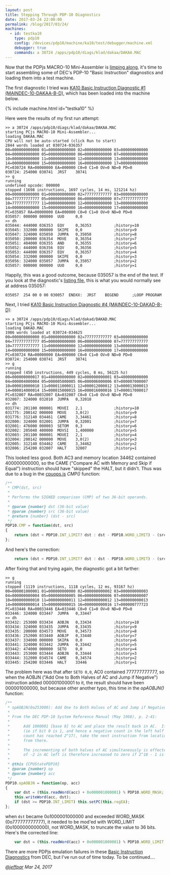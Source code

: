 ```yaml
---
layout: post
title: Stepping Through PDP-10 Diagnostics
date: 2017-03-24 22:00:00
permalink: /blog/2017/03/24/
machines:
  - id: testka10
    type: pdp10
    config: /devices/pdp10/machine/ka10/test/debugger/machine.xml
    debugger: true
    commands: a 30724 /apps/pdp10/diags/klad/dakaa/DAKAA.MAC
---
```


Now that the PDPjs MACRO-10 Mini-Assembler is [limping along](/blog/2017/03/21/), it's time to start assembling some
of DEC's PDP-10 "Basic Instruction" diagnostics and loading them into a test machine.

The first diagnostic I tried was [KA10 Basic Instruction Diagnostic #1 (MAINDEC-10-DAKAA-B-D)](/apps/pdp10/diags/klad/dakaa/),
which has been loaded into the machine below.

{% include machine.html id="testka10" %}

Here were the results of my first run attempt:

	>> a 30724 /apps/pdp10/diags/klad/dakaa/DAKAA.MAC
	starting PCjs MACRO-10 Mini-Assembler...
	loading DAKAA.MAC
	CPU will not be auto-started (click Run to start)
	2844 words loaded at 030724-036357
	00=000000000000 01=000000000000 02=000000000000 03=000000000000 
	04=000000000000 05=000000000000 06=000000000000 07=000000000000 
	10=000000000000 11=000000000000 12=000000000000 13=000000000000 
	14=000000000000 15=000000000000 16=000000000000 17=000000000000 
	PC=030724 RA=00000000 EA=000000 C0=0 C1=0 OV=0 ND=0 PD=0 
	030724: 254000 030741  JRST    30741
	>> g
	running
	undefined opcode: 000000
	stopped (1698 instructions, 1697 cycles, 14 ms, 121214 hz)
	00=000000000000 01=000000000000 02=777777777777 03=000000000000 
	04=777777777777 05=000000000000 06=000000000000 07=777777777777 
	10=777777777777 11=000000000000 12=000000000000 13=000000000000 
	14=000000000000 15=000000000000 16=000000000000 17=000000000000 
	PC=035057 RA=00000000 EA=000000 C0=0 C1=0 OV=0 ND=0 PD=0 
	035057: 000000 000000  UUO     0,0
	>> dh
	035044: 444000 036353  EQV     0,36353          ;history=10
	035045: 332000 000000  SKIPE   0,0              ;history=9
	035047: 324000 035050  JUMPA   0,35050          ;history=8
	035050: 200000 036354  MOVE    0,36354          ;history=7
	035051: 404000 036355  AND     0,36355          ;history=6
	035052: 444000 036356  EQV     0,36356          ;history=5
	035053: 444000 036357  EQV     0,36357          ;history=4
	035054: 332000 000000  SKIPE   0,0              ;history=3
	035056: 324000 035057  JUMPA   0,35057          ;history=2
	035057: 000000 000000  UUO     0,0              ;history=1

Happily, this was a good outcome, because 035057 is the end of the test.  If you look at the diagnostic's
[listing file](/apps/pdp10/diags/klad/dakaa/DAKAA.LST.txt), this is what you would normally see at address 035057:

	035057	254 00 0 00 030057 	ENDXX:	JRST	BEGEND		;LOOP PROGRAM

Next, I tried [KA10 Basic Instruction Diagnostic #4 (MAINDEC-10-DAKAD-B-D)](/apps/pdp10/diags/klad/dakad/):

	>> a 30724 /apps/pdp10/diags/klad/dakad/DAKAD.MAC
	starting PCjs MACRO-10 Mini-Assembler...
	loading DAKAD.MAC
	1986 words loaded at 030724-034625
	00=000000000000 01=000000000000 02=777777777777 03=000000000000 
	04=777777777777 05=000000000000 06=000000000000 07=777777777777 
	10=777777777777 11=000000000000 12=000000000000 13=000000000000 
	14=000000000000 15=000000000000 16=000000000000 17=000000000000 
	PC=030724 RA=00000000 EA=000000 C0=0 C1=0 OV=0 ND=0 PD=0 
	030724: 254000 030741  JRST    30741
	>> g
	running
	stopped (450 instructions, 449 cycles, 8 ms, 56125 hz)
	00=000000000017 01=400000000000 02=000000000001 03=400000000000 
	04=000004000004 05=000005000005 06=000006000006 07=000007000007 
	10=000010000010 11=000011000011 12=000012000012 13=000013000013 
	14=000014000014 15=000015000015 16=000016000016 17=000017000017 
	PC=032007 RA=00032007 EA=032007 C0=0 C1=0 OV=0 ND=0 PD=0 
	032007: 324000 032010  JUMPA   0,32010
	>> dh
	031774: 201100 000001  MOVEI   2,1              ;history=10
	031775: 200142 000000  MOVE    3,0(2)           ;history=9
	031776: 312140 034461  CAME    3,34461          ;history=8
	032000: 324000 032001  JUMPA   0,32001          ;history=7
	032001: 476000 000003  SETOM   0,3              ;history=6
	032002: 205040 400000  MOVSI   1,400000         ;history=5
	032003: 201100 000001  MOVEI   2,1              ;history=4
	032004: 200142 000000  MOVE    3,0(2)           ;history=3
	032005: 312140 034462  CAME    3,34462          ;history=2
	032006: 254200 032007  HALT    32007            ;history=1

This looked less good.  Both AC3 and memory location 34462 contained 400000000000, so the CAME ("Compare AC with Memory
and Skip if Equal") instruction should have "skipped" the HALT, but it didn't.  Thus was due to a bug in the
[cpuops.js](/modules/pdp10/lib/cpuops.js) *CMP()* function:

```javascript
/**
 * CMP(dst, src)
 *
 * Performs the SIGNED comparison (CMP) of two 36-bit operands.
 *
 * @param {number} dst (36-bit value)
 * @param {number} src (36-bit value)
 * @return {number} (dst - src)
 */
PDP10.CMP = function(dst, src)
{
    return (dst < PDP10.INT_LIMIT? dst : dst - PDP10.WORD_LIMIT) - (src < PDP10.INT_LIMIT? src : src - PDP10.INT_LIMIT);
};
```

And here's the correction:

```javascript
    return (dst < PDP10.INT_LIMIT? dst : dst - PDP10.WORD_LIMIT) - (src < PDP10.INT_LIMIT? src : src - PDP10.WORD_LIMIT);
```

After fixing that and trying again, the diagnostic got a bit farther:

	>> g
	running
	stopped (1119 instructions, 1118 cycles, 12 ms, 93167 hz)
	00=000001000001 01=000000000000 02=000000000002 03=000000000003 
	04=000000000004 05=000000000005 06=000000000006 07=000000000007 
	10=000000000010 11=000000000011 12=000000000012 13=000000000013 
	14=000000000014 15=000000000015 16=000000000016 17=000000777723 
	PC=033446 RA=00033446 EA=033446 C0=0 C1=0 OV=0 ND=0 PD=0 
	033446: 324000 033447  JUMPA   0,33447
	>> dh
	033432: 253000 033434  AOBJN   0,33434          ;history=10
	033434: 324000 033435  JUMPA   0,33435          ;history=9
	033435: 200000 034573  MOVE    0,34573          ;history=8
	033436: 252000 033440  AOBJP   0,33440          ;history=7
	033437: 334000 000000  SKIPA   0,0              ;history=6
	033441: 324000 033442  JUMPA   0,33442          ;history=5
	033442: 474000 000000  SETO    0,0              ;history=4
	033443: 253000 033444  AOBJN   0,33444          ;history=3
	033444: 312000 034574  CAME    0,34574          ;history=2
	033445: 254200 033446  HALT    33446            ;history=1

The problem here was that after `SETO 0,0`, AC0 contained 777777777777, so when the AOBJN ("Add One to Both Halves
of AC and Jump if Negative") instruction added 000001000001 to it, the result should have been 000001000000, but
because other another typo, this time in the *opAOBJN()* function:

```javascript
/**
 * opAOBJN(0o253000): Add One to Both Halves of AC and Jump if Negative
 *
 * From the DEC PDP-10 System Reference Manual (May 1968), p. 2-41:
 *
 *      Add 1000001 [base 8] to AC and place the result back in AC.  If the result is less than zero
 *      (ie if bit 0 is 1, and hence a negative count in the left half has not yet reached zero or a positive
 *      count has reached 2^17), take the next instruction from location E and continue sequential operation
 *      from there.
 *
 *      The incrementing of both halves of AC simultaneously is effected by adding 1000001 [base 8].  A count
 *      of -2 in AC left is therefore increased to zero if 2^18 - 1 is incremented in AC right.
 *
 * @this {CPUStatePDP10}
 * @param {number} op
 * @param {number} acc
 */
PDP10.opAOBJN = function(op, acc)
{
    var dst = (this.readWord(acc) + 0o000001000001) % PDP10.WORD_MASK;
    this.writeWord(acc, dst);
    if (dst >= PDP10.INT_LIMIT) this.setPC(this.regEA);
};
```
when `dst` became 0o1000001000000 and exceeded WORD_MASK (0o777777777777), it needed to be mod'ed with WORD_LIMIT (0o1000000000000),
not WORD_MASK, to truncate the value to 36 bits.  Here's the corrected line:

```javascript
    var dst = (this.readWord(acc) + 0o000001000001) % PDP10.WORD_LIMIT;
```

There are more PDPjs emulation failures in these [Basic Instruction Diagnostics](/apps/pdp10/diags/klad/) from DEC,
but I've run out of time today.  To be continued....

*[@jeffpar](http://twitter.com/jeffpar)*
*Mar 24, 2017*
